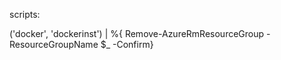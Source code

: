 scripts: 



('docker', 'dockerinst') | %{  Remove-AzureRmResourceGroup -ResourceGroupName $_  -Confirm}